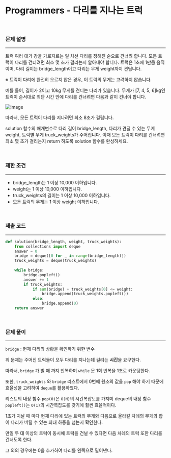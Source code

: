 # Programmers - 다리를 지나는 트럭

<br>

### 문제 설명
---
트럭 여러 대가 강을 가로지르는 일 차선 다리를 정해진 순으로 건너려 합니다. 모든 트럭이 다리를 건너려면 최소 몇 초가 걸리는지 알아내야 합니다. 트럭은 1초에 1만큼 움직이며, 다리 길이는 bridge_length이고 다리는 무게 weight까지 견딥니다.

※ 트럭이 다리에 완전히 오르지 않은 경우, 이 트럭의 무게는 고려하지 않습니다.

예를 들어, 길이가 2이고 10kg 무게를 견디는 다리가 있습니다. 무게가 [7, 4, 5, 6]kg인 트럭이 순서대로 최단 시간 안에 다리를 건너려면 다음과 같이 건너야 합니다.

![image](https://user-images.githubusercontent.com/33051018/83638953-f03ede80-a5e4-11ea-88c6-9479d265e913.png)

따라서, 모든 트럭이 다리를 지나려면 최소 8초가 걸립니다.

solution 함수의 매개변수로 다리 길이 bridge_length, 다리가 견딜 수 있는 무게 weight, 트럭별 무게 truck_weights가 주어집니다. 이때 모든 트럭이 다리를 건너려면 최소 몇 초가 걸리는지 return 하도록 solution 함수를 완성하세요.

<br>

### 제한 조건
---

- bridge_length는 1 이상 10,000 이하입니다.
- weight는 1 이상 10,000 이하입니다.
- truck_weights의 길이는 1 이상 10,000 이하입니다.
- 모든 트럭의 무게는 1 이상 weight 이하입니다.

<br>

### 제출 코드
---
```python
def solution(bridge_length, weight, truck_weights):
    from collections import deque
    answer = 0
    bridge = deque([0 for _ in range(bridge_length)])
    truck_weights = deque(truck_weights)
    
    while bridge:
        bridge.popleft()
        answer += 1
        if truck_weights:
            if sum(bridge) + truck_weights[0] <= weight:
                bridge.append(truck_weights.popleft())
            else:
                bridge.append(0)
    return answer
```

<br>

### 문제 풀이
---

`bridge` : 현재 다리의 상황을 확인하기 위한 변수

위 문제는 주어진 트럭들이 모두 다리를 지나는데 걸리는 **시간**을 요구한다.

따라서, `bridge` 가 빌 때 까지 반복하며 `while` 문 1회 반복을 1초로 카운팅한다.

또한, `truck_weights` 와 `bridge` 리스트에서 0번쨰 원소의 값을 `pop` 해야 하기 때문에 효율성을 고려하여 `deque`를 활용하였다.

리스트의 내장 함수 `pop(0)`은 `O(N)`의 시간복잡도를 가지며 deque의 내장 함수 `popleft()`는 `O(1)`의 시간복잡도를 갖기에 훨씬 효율적이다.

1초가 지날 때 마다 현재 다리에 있는 트럭의 무게와 다음으로 올라갈 차례의 무게의 합이 다리가 버틸 수 있는 최대 하중을 넘는지 확인한다.

만일 두 대 이상의 트럭이 동시에 트럭을 건널 수 있다면 다음 차례의 트럭 또한 다리를 건너도록 한다.

그 외의 경우에는 0을 추가하여 다리를 왼쪽으로 밀어낸다.

